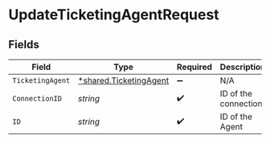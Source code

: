 # UpdateTicketingAgentRequest


## Fields

| Field                                                           | Type                                                            | Required                                                        | Description                                                     |
| --------------------------------------------------------------- | --------------------------------------------------------------- | --------------------------------------------------------------- | --------------------------------------------------------------- |
| `TicketingAgent`                                                | [*shared.TicketingAgent](../../models/shared/ticketingagent.md) | :heavy_minus_sign:                                              | N/A                                                             |
| `ConnectionID`                                                  | *string*                                                        | :heavy_check_mark:                                              | ID of the connection                                            |
| `ID`                                                            | *string*                                                        | :heavy_check_mark:                                              | ID of the Agent                                                 |